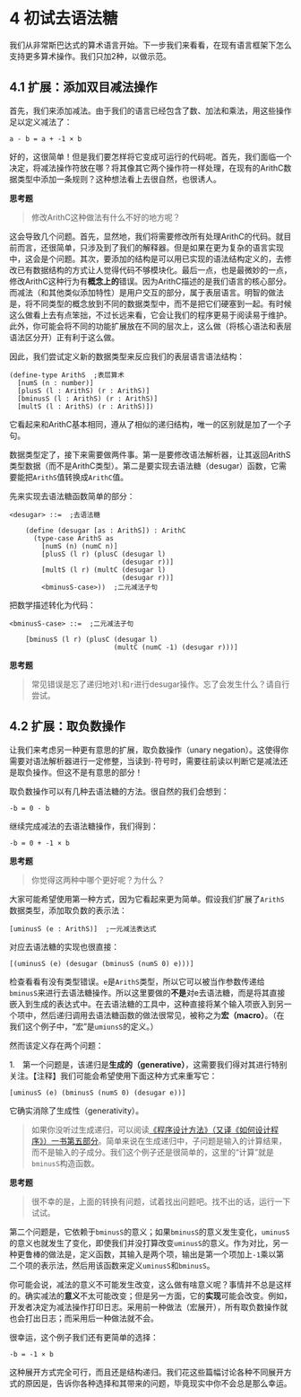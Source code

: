 # 4 初试去语法糖

我们从非常斯巴达式的算术语言开始。下一步我们来看看，在现有语言框架下怎么支持更多算术操作。我们只加2种，以做示范。

## 4.1 扩展：添加双目减法操作

首先，我们来添加减法。由于我们的语言已经包含了数、加法和乘法，用这些操作足以定义减法了：

```text
a - b = a + -1 × b
```

好的，这很简单！但是我们要怎样将它变成可运行的代码呢。首先，我们面临一个决定，将减法操作符放在哪？将其像其它两个操作符一样处理，在现有的ArithC数据类型中添加一条规则？这种想法看上去很自然，也很诱人。

__思考题__
> 修改ArithC这种做法有什么不好的地方呢？

这会导致几个问题。首先，显然地，我们将需要修改所有处理ArithC的代码。就目前而言，还很简单，只涉及到了我们的解释器。但是如果在更为复杂的语言实现中，这会是个问题。其次，要添加的结构是可以用已实现的语法结构定义的，去修改已有数据结构的方式让人觉得代码不够模块化。最后一点，也是最微妙的一点，修改ArithC这种行为有**概念上的**错误。因为ArithC描述的是我们语言的核心部分。而减法（和其他类似添加特性）是用户交互的部分，属于表层语言。明智的做法是，将不同类型的概念放到不同的数据类型中，而不是把它们硬塞到一起。有时候这么做看上去有点笨拙，不过长远来看，它会让我们的程序更易于阅读易于维护。此外，你可能会将不同的功能扩展放在不同的层次上，这么做（将核心语法和表层语法区分开）正有利于这么做。

因此，我们尝试定义新的数据类型来反应我们的表层语言语法结构：

```racket
(define-type ArithS  ;表层算术
  [numS (n : number)]
  [plusS (l : ArithS) (r : ArithS)]
  [bminusS (l : ArithS) (r : ArithS)]
  [multS (l : ArithS) (r : ArithS)])
```

它看起来和ArithC基本相同，遵从了相似的递归结构，唯一的区别就是加了一个子句。

数据类型定了，接下来需要做两件事。第一是要修改语法解析器，让其返回ArithS类型数据（而不是ArithC类型）。第二是要实现去语法糖（desugar）函数，它需要能把`ArithS`值转换成`ArithC`值。

先来实现去语法糖函数简单的部分：

```racket
<desugar> ::=  ;去语法糖

    (define (desugar [as : ArithS]) : ArithC
      (type-case ArithS as
        [numS (n) (numC n)]
        [plusS (l r) (plusC (desugar l)
                            (desugar r))]
        [multS (l r) (multC (desugar l)
                            (desugar r))]
        <bminusS-case>))  ;二元减法子句
```

把数学描述转化为代码：

```racket
<bminusS-case> ::=  ;二元减法子句

    [bminusS (l r) (plusC (desugar l)
                          (multC (numC -1) (desugar r)))]
```

__思考题__
> ️常见错误是忘了递归地对`l`和`r`进行desugar操作。忘了会发生什么？请自行尝试。

## 4.2 扩展：取负数操作

让我们来考虑另一种更有意思的扩展，取负数操作（unary negation）。这使得你需要对语法解析器进行一定修整，当读到`-`符号时，需要往前读以判断它是减法还是取负操作。但这不是有意思的部分！

取负数操作可以有几种去语法糖的方法。很自然的我们会想到：

```text
-b = 0 - b
```

继续完成减法的去语法糖操作，我们得到：

```text
-b = 0 + -1 × b
```

__思考题__
> 你觉得这两种中哪个更好呢？为什么？

大家可能希望使用第一种方式，因为它看起来更为简单。假设我们扩展了`ArithS`数据类型，添加取负数的表示法：

```racket
[uminusS (e : ArithS)]  ;一元减法表达式
```

对应去语法糖的实现也很直接：

```racket
[(uminusS (e) (desugar (bminusS (numS 0) e)))]
```

检查看看有没有类型错误。`e`是`ArithS`类型，所以它可以被当作参数传递给`bminusS`来进行去语法糖操作。所以这里要做的**不是**对e去语法糖，而是将其直接嵌入到生成的表达式中。在去语法糖的工具中，这种直接将某个输入项嵌入到另一个项中，然后递归调用去语法糖函数的做法很常见，被称之为**宏（macro）**。（在我们这个例子中，“宏”是`umiunsS`的定义。）

然而该定义存在两个问题：

1.　第一个问题是，该递归是**生成的（generative）**，这需要我们得对其进行特别关注。【注释】我们可能会希望使用下面这种方式来重写它：

```racket
[uminusS (e) (bminusS (numS 0) (desugar e))]
```

它确实消除了生成性（generativity）。

> 如果你没听过生成递归，可以阅读[《程序设计方法》（又译《如何设计程序》）一书第五部分](http://www.ccs.neu.edu/home/matthias/HtDP2e/part_five.html)。简单来说在生成递归中，子问题是输入的计算结果，而不是输入的子成分。我们这个例子还是很简单的，这里的“计算”就是`bminusS`构造函数。

__思考题__
> 很不幸的是，上面的转换有问题，试着找出问题吧。找不出的话，运行一下试试。

第二个问题是，它依赖于`bminusS`的意义；如果`bminusS`的意义发生变化，`uminusS`的意义也就发生了变化，即使我们并没打算改变`uminusS`的意义。作为对比，另一种更鲁棒的做法是，定义函数，其输入是两个项，输出是第一个项加上`-1`乘以第二个项的表示法，然后用该函数来定义`uminusS`和`bminusS`。

你可能会说，减法的意义不可能发生改变，这么做有啥意义呢？事情并不总是这样的。确实减法的**意义**不太可能改变；但是另一方面，它的**实现**可能会改变。例如，开发者决定为减法操作打印日志。采用前一种做法（宏展开），所有取负数操作就也会打出日志；而采用后一种做法就不会。

很幸运，这个例子我们还有更简单的选择：

```text
-b = -1 × b
```

这种展开方式完全可行，而且还是结构递归。我们花这些篇幅讨论各种不同展开方式的原因是，告诉你各种选择和其带来的问题，毕竟现实中你不会总是那么幸运。
